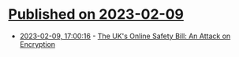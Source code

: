 # [Published on 2023-02-09](index.md)

* [2023-02-09, 17:00:16](https://news.ycombinator.com/item?id=34727082) - [The UK's Online Safety Bill: An Attack on Encryption](https://element.io/blog/the-online-safety-bill-an-attack-on-encryption/)
